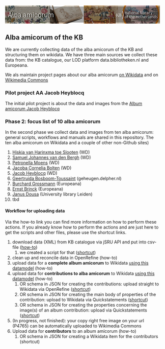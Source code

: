 ![Banner alba](/banners/AlbaAmicorumKB_BannerWikimedia_EN.jpg)

## Alba amicorum of the KB

We are currently collecting data of the alba amicorum of the KB and structuring them on wikidata. We have three main sources we collect these data from: the KB catalogue, our LOD platform data.bibliotheken.nl and Europeana. 

We als maintain project pages about our alba amicorum [on Wikidata](https://www.wikidata.org/wiki/Wikidata:WikiProject_Alba_amicorum_National_Library_of_the_Netherlands) and on [Wikimedia Commons](https://commons.wikimedia.org/wiki/Category:Alba_amicorum_from_Koninklijke_Bibliotheek)

### Pilot project AA Jacob Heyblocq
The initial pilot project is about the data and images from the [Album amicorum Jacob Heyblocq](alba/AA-Jacob-Heyblocq) 

### Phase 2: focus list of 10 alba amicorum
In the second phase we collect data and images from ten alba amicorum: general scripts, workflows and manuals are shared in this repository. The ten alba amicorum on Wikidata and a couple of other non-Github sites) 
1. [Hiskia van Harinxma toe Slooten](https://www.wikidata.org/wiki/Wikidata:WikiProject_Alba_amicorum_National_Library_of_the_Netherlands/Hiskia_van_Harinxma) (WD)
1. [Samuel Johannes van den Bergh](https://www.wikidata.org/wiki/Wikidata:WikiProject_Alba_amicorum_National_Library_of_the_Netherlands/Samuel_Johannes_van_den_Bergh) (WD)
1. [Petronella Moens](https://www.wikidata.org/wiki/Wikidata:WikiProject_Alba_amicorum_National_Library_of_the_Netherlands/Petronella_Moens) (WD)
1. [Jacoba Cornelia Bolten](https://www.wikidata.org/wiki/Wikidata:WikiProject_Alba_amicorum_National_Library_of_the_Netherlands/Jacoba_Cornelia_Bolten) (WD)
1. [Jacob Heyblocq](https://www.wikidata.org/wiki/Wikidata:WikiProject_Alba_amicorum_National_Library_of_the_Netherlands/Jacob_Heyblocq) (WD)
1. [Geertruida Bosboom-Toussaint](https://geheugen.delpher.nl/nl/geheugen/pages/collectie/Album+amicorum+A.L.G.+Bosboom-Toussaint,+1882) (geheugen.delpher.nl)
1. [Burchard Grossmann](https://www.europeana.eu/nl/search?page=1&view=grid&query=Burchard%20Grossmann) (Europeana)
1. [Ernst Brinck](https://www.europeana.eu/nl/search?page=1&view=grid&query=ernst%20brinck) (Europeana)
1. [Janus Dousa](https://digitalcollections.universiteitleiden.nl/view/item/882520#page/1/mode/1up) (University library Leiden)
1. tbd

#### Workflow for uploading data
Via the how-to link you can find more information on how to perform these actions. If you already know how to perform the actions and are just here to get the scripts and other files, please use the shortcut links. 

1. download data (XML) from KB catalogue via jSRU API and put into csv-file ([how-to](https://github.com/KBNLwikimedia/Alba-Amicorum/blob/main/AA%20howto%20Query%20KB%20catalogue))
    1. we created a script for that ([shortcut](https://github.com/KBNLwikimedia/Alba-Amicorum/blob/main/scripts/extract-data2.py)) 
1. clean up and reconcile data in OpenRefine (how-to)
1. upload data for a **complete album amicorum** to Wikidata [using this datamodel](https://www.wikidata.org/wiki/Wikidata:WikiProject_Alba_amicorum_National_Library_of_the_Netherlands/Datamodel) (how-to)
1. upload data for **contributions to alba amicorum** to Wikidata [using this datamodel](https://www.wikidata.org/wiki/Wikidata:WikiProject_Alba_amicorum_National_Library_of_the_Netherlands/Datamodel/Album_contribution) (how-to)
    1. OR schema in JSON for creating the contributions: upload straight to Wikidata via OpenRefine ([shortcut](https://github.com/KBNLwikimedia/Alba-Amicorum/blob/main/scripts/schema%20AA%20-%201%20-%20creation.json)) 
    1. OR schema in JSON for creating the main body of properties of the contribution: upload to Wikidata via Quickstatements ([shortcut](https://github.com/KBNLwikimedia/Alba-Amicorum/blob/main/scripts/schema%20AA%20-%202%20-%20main%20part.json))
    1. OR schema in JSON for creating the properties concerning the image(s) of an album contribution: upload via Quickstatements ([shortcut](https://github.com/KBNLwikimedia/Alba-Amicorum/blob/main/scripts/schema%20AA%20-%203%20-%20P4765.json))
1. (In progress, not finished): your copy right free image on your url (P4765) can be automatically uploaded to Wikimedia Commons
1. Upload data for **contributors** to an album amicorum (how-to)
    1. OR schema in JSON for creating a Wikidata item for the contributors (shortcut)
